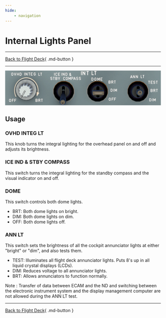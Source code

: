 ```yaml
---
hide:
    - navigation
---
```


# Internal Lights Panel

---

[Back to Flight Deck](../flight-deck.md){ .md-button }

---

![Internal Lights Panel](../../../assets/a32nx-briefing/overhead-panel/Int-lt-Panel.png "Internal Lights Panel")

## Usage

### OVHD INTEG LT

This knob turns the integral lighting for the overhead panel on and off and adjusts its brightness.

### ICE IND & STBY COMPASS

This switch turns the integral lighting for the standby compass and the visual indicator on and off.

### DOME

This switch controls both dome lights.

- BRT: Both dome lights on bright.
- DIM: Both dome lights on dim.
- OFF: Both dome lights off.

### ANN LT
This switch sets the brightness of all the cockpit annunciator lights at either "bright" or "dim", and also tests them.

- TEST: Illuminates all flight deck annunciator lights. Puts 8's up in all liquid crystal displays (LCDs).
- DIM: Reduces voltage to all annunciator lights.
- BRT: Allows annunciators to function normally.

Note : Transfer of data between ECAM and the ND and switching between the
electronic instrument system and the display management computer are not
allowed during the ANN LT test.

---

[Back to Flight Deck](../flight-deck.md){ .md-button }

